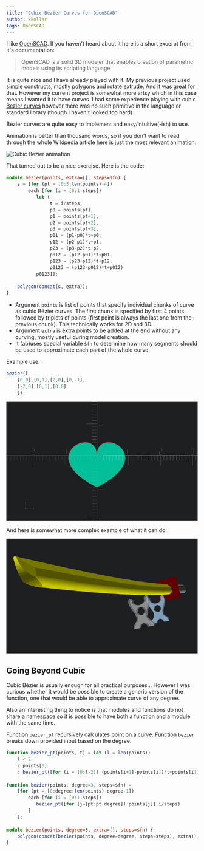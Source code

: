 ```yaml
---
title: "Cubic Bézier Curves for OpenSCAD"
author: xkollar
tags: OpenSCAD
---
```


I like [OpenSCAD](https://openscad.org/). If you haven't heard about it here is a short excerpt from it's documentation:

> OpenSCAD is a solid 3D modeler that enables creation of parametric models using its scripting language.

It is quite nice and I have already played with it. My previous project used
simple constructs, mostly polygons and
[rotate extrude](https://en.wikibooks.org/wiki/OpenSCAD_User_Manual/Using_the_2D_Subsystem#Rotate_Extrude).
And it was great for that. However my current project is somewhat more artsy
which in this case means I wanted it to have curves. I had some experience
playing with cubic [Bézier curves](https://en.wikipedia.org/wiki/B%C3%A9zier_curve)
however there was no such primitive in the language or standard library
(though I haven't looked too hard).

Bézier curves are quite easy to implement and easy/intuitive(-ish) to use.

Animation is better than thousand words, so if you don't want to read through
the whole Wikipedia article here is just the most relevant animation:

![Cubic Bezier animation](https://upload.wikimedia.org/wikipedia/commons/d/db/B%C3%A9zier_3_big.gif)

That turned out to be a nice exercise. Here is the code:

```typescript
module bezier(points, extra=[], steps=$fn) {
    s = [for (pt = [0:3:len(points)-4])
        each [for (i = [0:1:steps])
           let (
                t = i/steps,
                p0 = points[pt],
                p1 = points[pt+1],
                p2 = points[pt+2],
                p3 = points[pt+3],
                p01 = (p1-p0)*t+p0,
                p12 = (p2-p1)*t+p1,
                p23 = (p3-p2)*t+p2,
                p012 = (p12-p01)*t+p01,
                p123 = (p23-p12)*t+p12,
                p0123 = (p123-p012)*t+p012)
           p0123]];

    polygon(concat(s, extra));
}
```

* Argument `points` is list of points that specify individual chunks of curve
  as cubic Bézier curves. The first chunk is specified by first 4 points followed
  by triplets of points (first point is always the last one from the previous
  chunk). This technically works for 2D and 3D.
* Argument `extra` is extra points to be added at the end without any curving,
  mostly useful during model creation.
* It (ab)uses special variable `$fn` to determine how many segments should be
  used to approximate each part of the whole curve.

Example use:

```typescript
bezier([
    [0,0],[0,1],[2,0],[0,-1],
    [-2,0],[0,1],[0,0]
    ]);
```

![Rendered example](/images/openscad-bezier.png)

And here is somewhat more complex example of what it can do:

![Bézier demonstration](https://raw.githubusercontent.com/xkollar/holder/master/anim.gif)

## Going Beyond Cubic

Cubic Bézier is usually enough for all practical purposes...
However I was curious whether it would be possible to create
a generic version of the function, one that would be able
to approximate curve of any degree.

Also an interesting thing to notice is that
modules and functions do not share a namespace
so it is possible to have both a function and a module
with the same time.

Function `bezier_pt` recursively calculates point
on a curve. Function `bezier` breaks down provided
input based on the degree.

```typescript
function bezier_pt(points, t) = let (l = len(points))
    l < 2
    ? points[0]
    : bezier_pt([for (i = [0:l-2]) (points[i+1]-points[i])*t+points[i]],t);

function bezier(points, degree=3, steps=$fn) =
    [for (pt = [0:degree:len(points)-degree-1])
        each [for (i = [0:1:steps])
           bezier_pt([for (j=[pt:pt+degree]) points[j]],i/steps)
        ]
    ];

module bezier(points, degree=3, extra=[], steps=$fn) {
    polygon(concat(bezier(points, degree=degree, steps=steps), extra));
}
```
